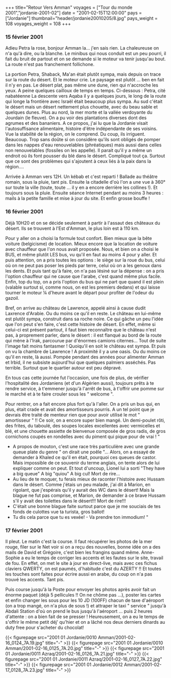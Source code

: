 +++
title="Retour Vers Amman"
voyages = ["Tour du monde 2001","jordanie-2001-02"]
date = "2001-02-15T12:00:00"
pays = ["Jordanie"]
thumbnail="header/jordanie20010205/8.jpg"
pays_weight = 108
voyages_weight = 108
+++
### 15 février 2001

Adieu Petra la rose, bonjour Amman la... j'en sais rien.
La chaleureuse on n'a qu'à dire, ou la blanche. Le minibus
qui nous conduit est un peu pourri, il fait du bruit de partout
et on se demande si le moteur va tenir jusqu'au bout. La route
n'est pas franchement follichone. 

La portion Petra, Shaback, Ma'an était plutôt sympa, mais
depuis on trace sur la route du désert. Et le moteur crie.
Le paysage est plutôt ... ben en fait il n'y en pas. Le désert
plat, pas même une dune, rien qui n'accroche les yeux. A peine
quelques cailloux de temps en temps. Ci-dessous : Petra, cité
nabatéenne La descente vers Aqaba il y a quelques jours, le
long de la route qui longe la frontière avec Israël était
beaucoup plus sympa. Au sud c'était le désert mais un désert
nettement plus chouette, avec du beau sable et quelques dunes.
Plus au nord, la mer morte et la vallée verdoyante du Jourdain
(le fleuve). On a pu voir des plantations diverses dont des
agrumes et des bananiers. A ce propos, j'ai lu que la Jordanie
visait l'autosuffisance alimentaire, histoire d'être indépendante
de ses voisins. Vue la stabilité de la région, on le comprend.
Du coup, ils irriguent. Beaucoup. Trop sans doûte si on considère
qu'ils sont obligés de pomper dans les nappes d'eau renouvelables
(phréatiques) mais aussi dans celles non renouvelables (fossiles
on les appelle). Il parait qu'il y a même un endroit où ils
font pousser du blé dans le désert. Compliqué tout ça. Surtout
que ce sont des problèmes qui s'ajoutent à ceux liés à la
paix dans la région.... 

Arrivée à Amman vers 12H. Un kébab et c'est reparti ! Ballade
au théâtre romain, sous la pluie, tant pis. Ensuite la citadelle
d'où l'on a une vue à 360° sur toute la ville (toute, toute
... il y en a encore derrière les collines !). Et toujours
sous la pluie. Ensuite séance Internet pendant au moins 3
heures : mails à la petite famille et mise à jour du site.
Et enfin grosse bouffe ! 


### 16 février 2001


Déjà 10H20 et on se décide seulement à partir à l'assaut
des châteaux du désert. Ils se trouvent à l'Est d'Amman, le
plus loin est à 110 km. 

Pour y aller on a choisi la formule tout confort. Bien mieux
que la bête voiture (belgicisme) de location. Mieux encore
que la location de voiture avec chauffeur que l'on nous avait
proposée. Nous, et bien on a choisi le BUS, et même plutôt
LES bus, vu qu'il en faut au moins 4 pour y aller. Et puis
attention, on a pris toutes les options : le siège sur la
roue du bus, celui où on ne peut pas poser les pieds par terre,
celui où on a les genoux dans les dents. Et puis tant qu'à
faire, on n'a pas lésiné sur la dépense : on a pris l'option
chauffeur qui ne cause que l'arabe, c'est quand même plus
facile. Enfin, top du top, on a pris l'option du bus qui ne
part que quand il est plein (valable surtout si, comme nous,
on est les premiers dedans) et qui laisse tourner le moteur
¼ d'heure avant le départ pour profiter de l'odeur du gazoil.


Bref, on arrive au château de Lawrence, appelé ainsi à cause
dudit Laxrence d'Arabie. Ou du moins ce qu'il en reste. Le
château en lui-même est plutôt sympa, construit dans sa roche
noire. Ce qui gâche un peu l'idée que l'on peut s'en faire,
c'est cette histoire de désert. En effet, même si celui-ci
est présent partout, il faut bien reconnaître que le château
n'est pas, à proprement parler, dans le désert : il est flanqué
au bord de la route qui mène à l'Irak, parcourue par d'énormes
camions citernes... Tout de suite l'image fait moins fantasmer
! Quoiqu'il en soit le château est sympa. Et puis on vu la
chambre de Lawrence ! A proximité il y a une oasis. Ou du
moins ce qu'il en reste, là aussi. Pompée pendant des années
pour alimenter Amman et Irbid, il ne subsiste aujourd'hui
que quelques palmiers asséchés. Pas terrible. Surtout que
le quartier autour est peu dépravé. 

En tous cas cette journée fut l'occasion, une fois de plus,
de vérifier l'hospitalité des Jordaniens (et d'un Algérien
aussi), toujours prêts à te rendre service, à t'emmener jusqu'à
l'arrêt de bus, à t'offrir une pomme sur le marché et à te
faire crouler sous les " welcome ". 

Pour rentrer, on a fait encore plus fort qu'à l'aller. On
a pris un bus qui, en plus, était crade et avait des amortisseurs
pourris. A un tel point que je devrais être traité de menteur
rien que pour avoir utilisé le mot " amortisseur " !! Ce soir,
on a encore super bien mangé. Un demi-poulet rôti, des frites,
du taboulé, des soupes locales excellentes avec vermicelles
et blé, et une chouette assiette de bienvenue composée de
gros radis, de gros cornichons coupés en rondelles avec du
piment qui pique pour de vrai ! " 

- A propos de mouton, c'est une race très particulière avec
une grande queue plate du genre " on dirait une poêle "... Alors,
on a essayé de demander à Khaled ce qu'il en était, pourquoi
ces queues de castor. Mais impossible de ce souvenir du terme
anglais, on tente alors de lui expliquer comme on peut. Et
tout d'uncoup, Lionel lui a sorti "They have a big queue"
A big "quiou" A big cul! Mort de rire... <br>
- Au lieu de te moquer, tu ferais mieux de raconter l'histoire
avec Hussam dans le désert. Comme j'étais un peu malade, j'ai
dit à Marion, en rigolant, que j'espérais qu'il y aurait des
WC dans le désert! Mais la blague ne fut pas comprise, et
Marion, de demander à ce brave Hussam s'il y avait des toilettes
dans le désert!!! Mort de rire!!! <br>
- C'était une bonne blague faite surtout parce que je me souciais
de tes fonds de culottes vue ta turista, gros ballot!<br>
- Tu dis cela parce que tu es vexée! - Va prendre ton immodium!
" 


### 17 février 2001


Il pleut. Le matin c'est la course. Il faut récupérer les
photos de la mer rouge, filer sur le Net voir si on a reçu
des nouvelles, bonne idée on a des mails de David et Grégoire,
c'est bien les frangins quand même. Anne-Sophie a eu le temps
de corriger les accents et les fautes sur le site, travail
de fou. En effet, on met le site à jour en direct-live, mais
avec ces fichus claviers QWERTY, on est paumés, d'habitude
c'est du AZERTY !! Et toutes les touches sont faites pour
écrire aussi en arabe, du coup on n'a pas trouvé les accents.
Tant pis. 

Puis course jusqu'à la Poste pour envoyer les photos après
avoir fait un énorme paquet (déjà 5 pellicules !! On ne chôme
pas ...), poster les cartes et enfin changer les sous pour
les 10 JD (100FF) chacun de taxe d'aéroport (on a trop mangé,
on n'a plus de sous !) et attraper le taxi " service " jusqu'à
Abdali Station d'où on prend le bus jusqu'à l'aéroport ...
puis 2 heures d'attente : on a bien fait de se presser ! Heureusement,
on a eu le temps de s'offrir le même petit déj' qu'hier et
on a lâché nos deux derniers dinards au duty free pour s'acheter
du chocolat!


<div id="TOTO">{{< figurepage src="2001 01 Jordanie/0010 Amman/2001-02-16_0124_7A.19.jpg" title="-"  >}}
{{< figurepage src="2001 01 Jordanie/0010 Amman/2001-02-16_0125_7A.20.jpg" title="-"  >}}
{{< figurepage src="2001 01 Jordanie/0011 Azraq/2001-02-16_0126_7A.21.jpg" title="-"  >}}
{{< figurepage src="2001 01 Jordanie/0011 Azraq/2001-02-16_0127_7A.22.jpg" title="-"  >}}
{{< figurepage src="2001 01 Jordanie/0012 Amman/2001-02-17_0128_7A.23.jpg" title="-"  >}}
</DIV>

